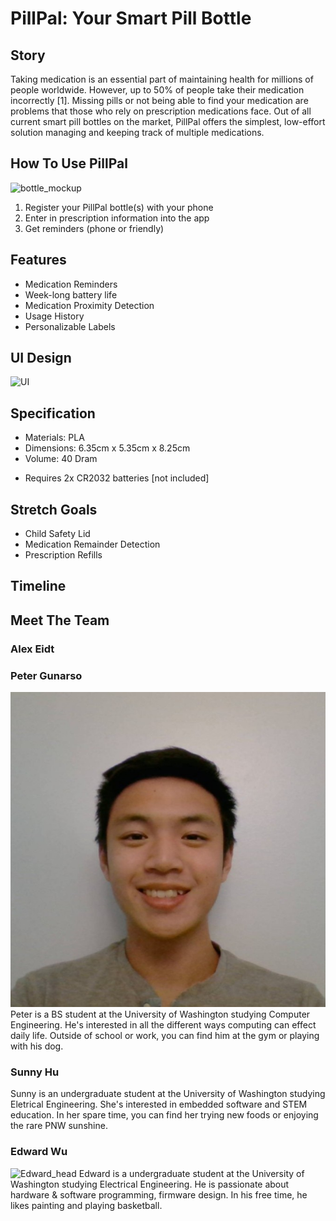 # PillPal: Your Smart Pill Bottle
<!-- insert logo here -->

<!-- this is where we'd put a video if we had one -->

## Story
<!-- provide background and context for why we decided to make PillPal (besides it being for our capstone class). who is our target audience? why does our product matter and what new aspects does it bring to the smart pill bottle market? -->
Taking medication is an essential part of maintaining health for millions of people worldwide. However, up to 50% of people take their medication incorrectly [1]. Missing pills or not being able to find your medication are problems that those who rely on prescription medications face. Out of all current smart pill bottles on the market, PillPal offers the simplest, low-effort solution managing and keeping track of multiple medications.


## How To Use PillPal
<!-- walk through the process of setting up/registering a bottle, editing information, what type of notifications will happen -->

![bottle_mockup](/static/bottle_img.png "bottle")

1. Register your PillPal bottle(s) with your phone
2. Enter in prescription information into the app
3. Get reminders (phone or friendly)

## Features
* Medication Reminders
* Week-long battery life
* Medication Proximity Detection
* Usage History
* Personalizable Labels

## UI Design
![UI](/static/UI.png "UI")

## Specification
* Materials: PLA
* Dimensions: 6.35cm x 5.35cm x 8.25cm
* Volume: 40 Dram
<!-- * Weight:  -->
* Requires 2x CR2032 batteries [not included]


## Stretch Goals
<!-- additional goals for the pillpal -->
* Child Safety Lid
* Medication Remainder Detection
* Prescription Refills

## Timeline
<!-- hopefully visual timeline of how we will continue developing the pillpal. can (will) definitely be full of lies. this section isn't necessary -->


## Meet The Team
### Alex Eidt

### Peter Gunarso
![peter_head](/static/peter_head.jpg "peter")
Peter is a BS student at the University of Washington studying Computer Engineering. He's interested in all the different ways computing can effect daily life. Outside of school or work, you can find him at the gym or playing with his dog.

### Sunny Hu
Sunny is an undergraduate student at the University of Washington studying Eletrical Engineering. She's interested in embedded software and STEM education. In her spare time, you can find her trying new foods or enjoying the rare PNW sunshine.

### Edward Wu
![Edward_head](/static/Edward_head.jpeg "Edward")
Edward is a undergraduate student at the University of Washington studying Electrical Engineering. He is passionate about hardware & software programming, firmware design. In his free time, he likes painting and playing basketball. 
